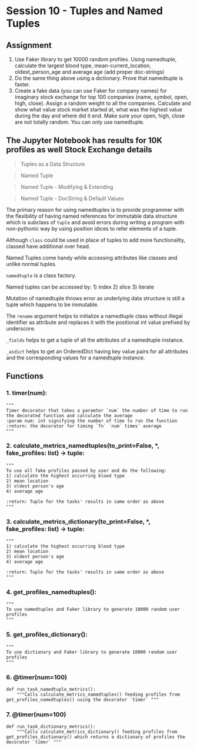 # **Session 10 - Tuples and Named Tuples**

## **Assignment**
1. Use Faker library to get 10000 random profiles. Using namedtuple, calculate the largest blood type, mean-current_location, oldest_person_age and average age (add proper doc-strings)
2. Do the same thing above using a dictionary. Prove that namedtuple is faster.
3. Create a fake data (you can use Faker for company names) for imaginary stock exchange for top 100 companies (name, symbol, open, high, close). Assign a random weight to all the companies. Calculate and show what value stock market started at, what was the highest value during the day and where did it end. Make sure your open, high, close are not totally random. You can only use namedtuple. 


## The Jupyter Notebook has results for 10K profiles as well Stock Exchange details

> Tuples as a Data Structure

> Named Tuple

> Named Tuple - Modifying & Extending

> Named Tuple - DocString & Default Values

The primary reason for using namedtuples is to provide programmer with the flexibility of having named references for immutable data structure which is subclass of `tuple` and avoid errors during writing a program with non-pythonic way by using position idices to refer elements of a tuple.

Although `class` could be used in place of tuples to add more functionality, classed have additional over head.

Named Tuples come handy while accessing attributes like classes and unlike normal tuples.

`namedtuple` is a class factory.

Named tuples can be accessed by: 1) index 2) slice 3) iterate

Mutation of namedtuple throws error as underlying data structure is still a tuple which happens to be immutable.

The `rename` argument helps to initialize a namedtuple class without illegal identifier as attribute and replaces it with the positional int value prefixed by underscore.

`_fields` helps to get a tuple of all the attributes of a namedtuple instance.

`_asdict` helps to get an OrderedDict having key value pairs for all attributes and the corresponding values for a namedtuple instance.

  
## **Functions**

### 1. timer(num):
    """
    Timer decorator that takes a paramter `num` the number of time to run the decorated function and calculate the average
    :param num: int signifying the number of time to run the function
    :return: the decorator for timing `fn` `num` times' average
    """


### 2. calculate_metrics_namedtuples(to_print=False, *, fake_profiles: list) -> tuple:
    """
    To use all fake profiles passed by user and do the following:
    1) calculate the highest occurring blood type
    2) mean location
    3) oldest person's age
    4) average age

    :return: Tuple for the tasks' results in same order as above
    """
### 3. calculate_metrics_dictionary(to_print=False, *, fake_profiles: list) -> tuple:
    """
    1) calculate the highest occurring blood type
    2) mean location
    3) oldest person's age
    4) average age

    :return: Tuple for the tasks' results in same order as above
    """
    
### 4. get_profiles_namedtuples():
    """
    To use namedtuples and Faker library to generate 10000 random user profiles
    """
### 5. get_profiles_dictionary():
    """
    To use dictionary and Faker library to generate 10000 random user profiles
    """

### 6. @timer(num=100)
    def run_task_namedtuple_metrics():
        """Calls calculate_metrics_namedtuples() feeding profiles from get_profiles_namedtuples() using the decorator `timer` """

### 7. @timer(num=100)
    def run_task_dictionary_metrics():
        """Calls calculate_metrics_dictionary() feeding profiles from get_profiles_dictionary() which returns a dictionary of profiles the decorator `timer` """
